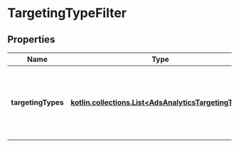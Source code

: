 
# TargetingTypeFilter

## Properties
Name | Type | Description | Notes
------------ | ------------- | ------------- | -------------
**targetingTypes** | [**kotlin.collections.List&lt;AdsAnalyticsTargetingType&gt;**](AdsAnalyticsTargetingType.md) | List of targeting types. Requires &#x60;level&#x60; to be a value ending in &#x60;_TARGETING&#x60;. |  [optional]



